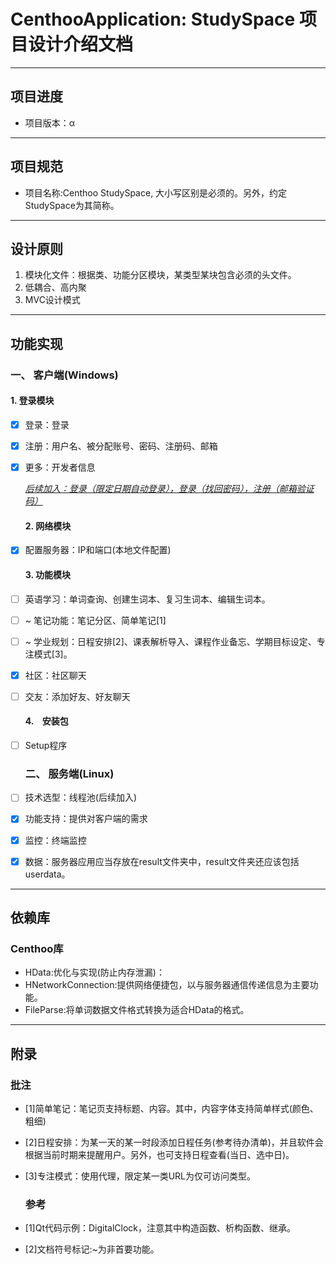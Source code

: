 # CenthooApplication: StudySpace 项目设计介绍文档

---

## 项目进度

- 项目版本：α

---

## 项目规范

- 项目名称:Centhoo StudySpace, 大小写区别是必须的。另外，约定StudySpace为其简称。

---

## 设计原则

1. 模块化文件：根据类、功能分区模块，某类型某块包含必须的头文件。
2. 低耦合、高内聚
3. MVC设计模式

---

## 功能实现

### 一、 客户端(Windows)

#### 1. 登录模块

- [x] 登录：登录
  
- [x] 注册：用户名、被分配账号、密码、注册码、邮箱
  
- [x] 更多：开发者信息
  
  *<u>后续加入：登录（限定日期自动登录），登录（找回密码），注册（邮箱验证码）</u>*
  
  #### 2. 网络模块
  
- [x] 配置服务器：IP和端口(本地文件配置)
  
  #### 3. 功能模块
  
- [ ] 英语学习：单词查询、创建生词本、复习生词本、编辑生词本。
  
- [ ] ~ 笔记功能：笔记分区、简单笔记[1]
  
- [ ] ~ 学业规划：日程安排[2]、课表解析导入、课程作业备忘、学期目标设定、专注模式[3]。
  
- [x] 社区：社区聊天
  

- [ ] 交友：添加好友、好友聊天
  
  #### 4.    安装包
  
- [ ] Setup程序
  
  ### 二、 服务端(Linux)
  

- [ ] 技术选型：线程池(后续加入)
  
- [x] 功能支持：提供对客户端的需求
  
- [x] 监控：终端监控
  
- [x] 数据：服务器应用应当存放在result文件夹中，result文件夹还应该包括userdata。
  

---

## 依赖库

### Centhoo库

- HData:优化与实现(防止内存泄漏)：
- HNetworkConnection:提供网络便捷包，以与服务器通信传递信息为主要功能。
- FileParse:将单词数据文件格式转换为适合HData的格式。

---

## 附录

### 批注

- [1]简单笔记：笔记页支持标题、内容。其中，内容字体支持简单样式(颜色、粗细)
  
- [2]日程安排：为某一天的某一时段添加日程任务(参考待办清单)，并且软件会根据当前时期来提醒用户。另外，也可支持日程查看(当日、选中日)。
  
- [3]专注模式：使用代理，限定某一类URL为仅可访问类型。
  
  ### 参考
  
- [1]Qt代码示例：DigitalClock，注意其中构造函数、析构函数、继承。
  
- [2]文档符号标记:~为非首要功能。
